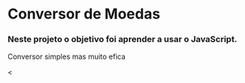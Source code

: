 <h1>Conversor de Moedas</h1>



<h3>Neste projeto o objetivo foi aprender a usar o JavaScript.</h3>

<p>Conversor simples mas muito efica</p>


<

